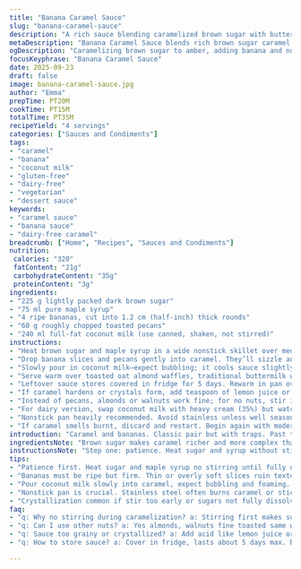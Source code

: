 ```yaml
---
title: "Banana Caramel Sauce"
slug: "banana-caramel-sauce"
description: "A rich sauce blending caramelized brown sugar with buttery coconut milk, ripe bananas sliced thick, and toasted pecans for crunch. Slow caramelization technique to balance bitterness and sweetness. Creamy, nutty, fruity all at once. Gluten-free, eggless, vegetarian punch of flavor for waffles, pancakes, or even ice cream. Timing varies by caramel color and banana softness; watch cues not clocks. Coconut milk swaps cream for dairy-free twist. Heat control crucial; avoid burn or crystallization. Stir gently, let sauce thicken naturally. Notes on texture and smell to spot readiness plus troubleshooting for sticky or grainy caramel. Experimented with almond butter sub for nuts, yields creamy depth. Tips on utensil choice, pan quality, and saving leftover sauce included."
metaDescription: "Banana Caramel Sauce blends rich brown sugar caramel with thick banana rounds, toasted pecans, and creamy coconut milk. Watch for aroma and texture cues."
ogDescription: "Caramelizing brown sugar to amber, adding banana and nuts, then folding in coconut milk thickens a rich sauce. Watch color, smell, texture close."
focusKeyphrase: "Banana Caramel Sauce"
date: 2025-09-23
draft: false
image: banana-caramel-sauce.jpg
author: "Emma"
prepTime: PT20M
cookTime: PT15M
totalTime: PT35M
recipeYield: "4 servings"
categories: ["Sauces and Condiments"]
tags:
- "caramel"
- "banana"
- "coconut milk"
- "gluten-free"
- "dairy-free"
- "vegetarian"
- "dessert sauce"
keywords:
- "caramel sauce"
- "banana sauce"
- "dairy-free caramel"
breadcrumb: ["Home", "Recipes", "Sauces and Condiments"]
nutrition: 
 calories: "320"
 fatContent: "21g"
 carbohydrateContent: "35g"
 proteinContent: "3g"
ingredients:
- "225 g lightly packed dark brown sugar"
- "75 ml pure maple syrup"
- "4 ripe bananas, cut into 1.2 cm (half-inch) thick rounds"
- "60 g roughly chopped toasted pecans"
- "240 ml full-fat coconut milk (use canned, shaken, not stirred)"
instructions:
- "Heat brown sugar and maple syrup in a wide nonstick skillet over medium-high. Let sugar dissolve completely without stirring so it bubbles and deepens to a reddish-amber caramel. Watch carefully—color shifts fast; I tap the pan to swirl gently, no spoon scraping. A deep caramel smell, slight smoke, and almost syrupy bubbles tell you to stop."
- "Drop banana slices and pecans gently into caramel. They’ll sizzle and foam aggressively—this is the hot phase. Stir carefully just enough to coat evenly, watch bananas darken and soften after about 3 minutes. Avoid mushing them; want tender but intact."
- "Slowly pour in coconut milk—expect bubbling; it cools sauce slightly and thickens it simultaneously. Stir continuously till thick, smooth sauce formed. Remove from heat when sauce clings to spoon but runs slowly off edge like honey."
- "Serve warm over toasted oat almond waffles, traditional buttermilk waffles, or vanilla ice cream. Sauce thickens more as it cools; reheat gently if needed."
- "Leftover sauce stores covered in fridge for 5 days. Rewarm in pan over low heat, adding splash of coconut milk if needed to loosen."
- "If caramel hardens or crystals form, add teaspoon of lemon juice or water before cooking next time to prevent crystallization."
- "Instead of pecans, almonds or walnuts work fine; for no nuts, stir in a teaspoon of almond butter at last step for richness."
- "For dairy version, swap coconut milk with heavy cream (35%) but watch sauce as cream can speed cooking; adjust heat down."
- "Nonstick pan heavily recommended. Avoid stainless unless well seasoned; caramel sticks badly otherwise."
- "If caramel smells burnt, discard and restart. Begin again with moderate heat and patience. Rushing caramel leads to bitter sauce."
introduction: "Caramel and bananas. Classic pair but with traps. Past tries? Mushy bananas drowning in bitter sticky mess. Learned patience—the caramel must fully dissolve before it turns color. Smell is everything. No stirring early lest crystals form. Then textures: bananas must be thick, slow caramel bath changes soft to tender, never mush. Pecans add crunch contrast—missing nuts? Almond butter can stand in and adds butterfat silkiness. Coconut milk? Surprise twist I prefer for richness and dairy-free option. It thickens sauce differently; timing changes. Stirring technique? Gentle swirl, not forced. Keep heat mid; high scorches, low won’t caramel. Sauce thickens as it cools; serve warm or gently reheat. Tried over waffles, ice cream, pancakes; all winners. Don’t stress times—learn your stove. Sense it visually and by aroma."
ingredientsNote: "Brown sugar makes caramel richer and more complex than white. I use dark, but mild brown works too. Maple syrup swaps water for sweetness depth and avoids bitter edges of plain water. Bananas should be ripe but firm—too soft and they disintegrate in caramel, too green and flavor’s flat. Pecans toasted bring nuttiness and texture; almonds or walnuts are fine. For dairy-free, canned full-fat coconut milk is key—shake can well to mix fats; no watery subs. Heavy cream optional but watch sauce shortens cooking time. Tocuh on crystallization: acid fix (lemon juice) stops graininess. Pan quality matters—a good nonstick or heavy-bottomed pan prevents hot spots and burning. Stir gently with wooden spoon or silicone spatula. These subtle choices elevate the sauce from sweet glop to layered treat."
instructionsNote: "Step one: patience. Heat sugar and syrup without stirring until it dissolves fully, watching color change from pale amber to deep caramel. The smell shifts from sweet to nutty toasted—trust this cue, not the clock. Early stirring = sugar crystals, grainy sauce. Step two: adding bananas and nuts causes vigorous foaming —don’t panic. Stir carefully to coat but keep banana rounds intact. Cook 2-3 minutes for caramel flavor to infuse and bananas soften without turning mushy. Step three: pour in coconut milk slowly; sauce will bubble and thicken as fats emulsify with caramel. Stir continuously until silky, no lumps. Watch viscosity; sauce should slowly coat spoon, thick but pourable. Remove from heat immediately to avoid burning. Serve warm; when cool it thickens more—reheat gently with splash of coconut milk or water. Common fail points: burnt caramel—discard, try again; grainy sauce likely due to early stirring—acid fixes next time; bananas too ripe make mush—choose firm. Frequent tasting and smelling required, kitchen intuition guides timing."
tips:
- "Patience first. Heat sugar and maple syrup no stirring until fully dissolved. Watch color from pale to deep reddish-amber. Smell changes nutty toasted—stop there. Early stirring yields grainy sauce; crystals form fast. Slow caramelization avoids bitterness but requires constant eyeballing. My pan tapping swirl moves sugar gently."
- "Bananas must be ripe but firm. Thin or overly soft slices ruin texture. Add gently to hot caramel—intense foaming happens. Stir briefly just to coat; crush ruins sauce. Bananas soften over 2-3 minutes but stay intact. Pecans toast beforehand for crunch. Almonds or walnuts swap well, or a bit of almond butter if no nuts."
- "Pour coconut milk slowly into caramel, expect bubbling and foaming. It cools caramel but thickens sauce as fats emulsify. Stir constantly till smooth, no lumps, sauce clings to spoon yet runs slowly off edge. Remove heat immediately to prevent burn or quick drying. Sauce thickens more as it cools—reheat gently with splash coconut milk if stiff."
- "Nonstick pan is crucial. Stainless steel often burns caramel or sticks badly unless well seasoned. Heavy bottomed pans help avoid hot spots that scorch sugar. Wooden spoon or silicone spatula recommended for gentle stirring. Metal can scrape sugar residue causing premature graininess and bitter notes. Heat control mid-level; too high scorches, too low won’t caramelize fully."
- "Crystallization common if stir too early or sugars not fully dissolved. Adding lemon juice or water teaspoon before heating breaks grain formation. If caramel hardens or gritty, discard and restart using acid fix next batch. Burnt smell means restart immediately; patience trumps speed. Storage in fridge 5 days covered; reheat low, loosen with coconut milk as needed."
faq:
- "q: Why no stirring during caramelization? a: Stirring first makes sugar crystals, grainy nasty texture. Let dissolve by itself, watch bubbles and color. Patience needed; early stir wrecks. Sound help—bubbles slow then syrupy signals ready."
- "q: Can I use other nuts? a: Yes almonds, walnuts fine toasted same way. No nuts? Almond butter last step works rich texture. Swap nuts but taste differs. Toasting nuts unlocks flavor and crunch, skip it and sauce feels flat."
- "q: Sauce too grainy or crystallized? a: Add acid like lemon juice or water teaspoon before heating next time. Stirring too soon, impure sugar causes crystals. Scrape bottom carefully or use nonstick pan. Discard and restart if burnt, burnt equals bitter. Avoid shortcuts."
- "q: How to store sauce? a: Cover in fridge, lasts about 5 days max. Reheat on low, add splash coconut milk if too thick. Don’t microwave hard sauces; pan gives control. Leftovers won’t keep caramel snap, sauce softens but stays tasty."

---
```

